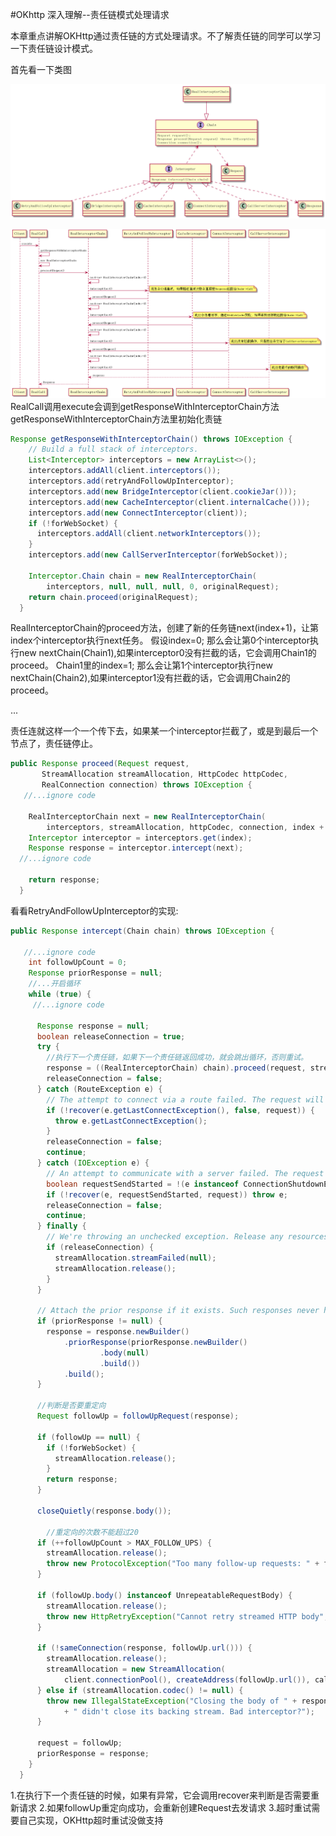 #OKhttp 深入理解--责任链模式处理请求

本章重点讲解OKHttp通过责任链的方式处理请求。不了解责任链的同学可以学习一下责任链设计模式。

首先看一下类图　

![Interceptor类图](Interceptor.png)


![Interceptor时序图](Interceptor-squence.png)
RealCall调用execute会调到getResponseWithInterceptorChain方法
getResponseWithInterceptorChain方法里初始化责链
```java
Response getResponseWithInterceptorChain() throws IOException {
    // Build a full stack of interceptors.
    List<Interceptor> interceptors = new ArrayList<>();
    interceptors.addAll(client.interceptors());
    interceptors.add(retryAndFollowUpInterceptor);
    interceptors.add(new BridgeInterceptor(client.cookieJar()));
    interceptors.add(new CacheInterceptor(client.internalCache()));
    interceptors.add(new ConnectInterceptor(client));
    if (!forWebSocket) {
      interceptors.addAll(client.networkInterceptors());
    }
    interceptors.add(new CallServerInterceptor(forWebSocket));

    Interceptor.Chain chain = new RealInterceptorChain(
        interceptors, null, null, null, 0, originalRequest);
    return chain.proceed(originalRequest);
  }

```
RealInterceptorChain的proceed方法，创建了新的任务链next(index+1)，让第index个interceptor执行next任务。
假设index=0;
那么会让第0个interceptor执行new nextChain(Chain1),如果interceptor0没有拦截的话，它会调用Chain1的proceed。
Chain1里的index=1;
那么会让第1个interceptor执行new nextChain(Chain2),如果interceptor1没有拦截的话，它会调用Chain2的proceed。

...

责任连就这样一个一个传下去，如果某一个interceptor拦截了，或是到最后一个节点了，责任链停止。

```java
public Response proceed(Request request,
       StreamAllocation streamAllocation, HttpCodec httpCodec,
       RealConnection connection) throws IOException {
   //...ignore code

    RealInterceptorChain next = new RealInterceptorChain(
        interceptors, streamAllocation, httpCodec, connection, index + 1, request);
    Interceptor interceptor = interceptors.get(index);
    Response response = interceptor.intercept(next);
  //...ignore code

    return response;
  }

```

看看RetryAndFollowUpInterceptor的实现:

```java
public Response intercept(Chain chain) throws IOException {

   //...ignore code
    int followUpCount = 0;
    Response priorResponse = null;
    //...开启循环
    while (true) {
     //...ignore code

      Response response = null;
      boolean releaseConnection = true;
      try {
        //执行下一个责任链，如果下一个责任链返回成功，就会跳出循环，否则重试。
        response = ((RealInterceptorChain) chain).proceed(request, streamAllocation, null, null);
        releaseConnection = false;
      } catch (RouteException e) {
        // The attempt to connect via a route failed. The request will not have been sent.
        if (!recover(e.getLastConnectException(), false, request)) {
          throw e.getLastConnectException();
        }
        releaseConnection = false;
        continue;
      } catch (IOException e) {
        // An attempt to communicate with a server failed. The request may have been sent.
        boolean requestSendStarted = !(e instanceof ConnectionShutdownException);
        if (!recover(e, requestSendStarted, request)) throw e;
        releaseConnection = false;
        continue;
      } finally {
        // We're throwing an unchecked exception. Release any resources.
        if (releaseConnection) {
          streamAllocation.streamFailed(null);
          streamAllocation.release();
        }
      }

      // Attach the prior response if it exists. Such responses never have a body.
      if (priorResponse != null) {
        response = response.newBuilder()
            .priorResponse(priorResponse.newBuilder()
                    .body(null)
                    .build())
            .build();
      }

      //判断是否要重定向
      Request followUp = followUpRequest(response);

      if (followUp == null) {
        if (!forWebSocket) {
          streamAllocation.release();
        }
        return response;
      }

      closeQuietly(response.body());

        //重定向的次数不能超过20
      if (++followUpCount > MAX_FOLLOW_UPS) {
        streamAllocation.release();
        throw new ProtocolException("Too many follow-up requests: " + followUpCount);
      }

      if (followUp.body() instanceof UnrepeatableRequestBody) {
        streamAllocation.release();
        throw new HttpRetryException("Cannot retry streamed HTTP body", response.code());
      }

      if (!sameConnection(response, followUp.url())) {
        streamAllocation.release();
        streamAllocation = new StreamAllocation(
            client.connectionPool(), createAddress(followUp.url()), callStackTrace);
      } else if (streamAllocation.codec() != null) {
        throw new IllegalStateException("Closing the body of " + response
            + " didn't close its backing stream. Bad interceptor?");
      }

      request = followUp;
      priorResponse = response;
    }
  }

```

1.在执行下一个责任链的时候，如果有异常，它会调用recover来判断是否需要重新请求
2.如果followUp重定向成功，会重新创建Request去发请求
3.超时重试需要自己实现，OKHttp超时重试没做支持
